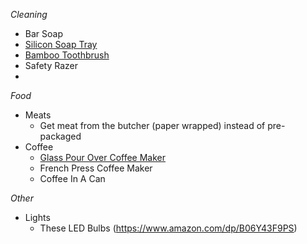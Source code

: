 _Cleaning_

- Bar Soap
- [Silicon Soap Tray](https://www.amazon.com/Anwenk-Soap-Waterfall-Flexible-Cleaning-White/dp/B073F6FK9B)
- [Bamboo Toothbrush](https://www.amazon.com/gp/product/B07HRXYYNF/)
- Safety Razer
- 

_Food_

- Meats
  - Get meat from the butcher (paper wrapped) instead of pre-packaged
- Coffee
  - [Glass Pour Over Coffee Maker](https://www.amazon.com/Chemex-Classic-Pour-over-Glass-Coffeemaker/dp/B000I1WP7W)
  - French Press Coffee Maker
  - Coffee In A Can

_Other_

- Lights
  - These LED Bulbs (https://www.amazon.com/dp/B06Y43F9PS)
